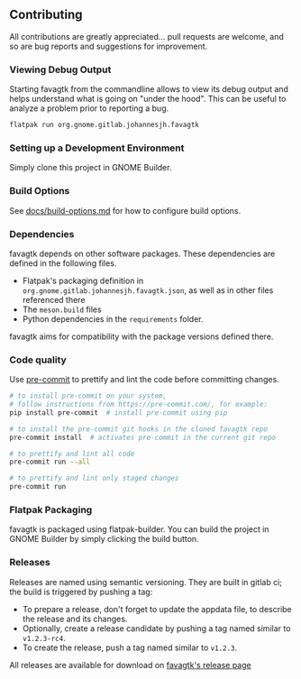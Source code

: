 ## Contributing

All contributions are greatly appreciated... pull requests are welcome, and so are bug reports and suggestions for improvement.

### Viewing Debug Output

Starting favagtk from the commandline allows to view its debug output and helps understand what is going on "under the hood". This can be useful to analyze a problem prior to reporting a bug.

```bash
flatpak run org.gnome.gitlab.johannesjh.favagtk
```

### Setting up a Development Environment

Simply clone this project in GNOME Builder.

### Build Options

See [docs/build-options.md](./docs/build-options.md)
for how to configure build options.

### Dependencies

favagtk depends on other software packages.
These dependencies are defined in the following files.

- Flatpak's packaging definition in `org.gnome.gitlab.johannesjh.favagtk.json`,
  as well as in other files referenced there
- The `meson.build` files
- Python dependencies in the `requirements` folder.

favagtk aims for compatibility with the package versions defined there.

### Code quality

Use [pre-commit](https://pre-commit.com/) to prettify and lint the code before committing changes.

```bash
# to install pre-commit on your system,
# follow instructions from https://pre-commit.com/, for example:
pip install pre-commit  # install pre-commit using pip

# to install the pre-commit git hooks in the cloned favagtk repo
pre-commit install  # activates pre-commit in the current git repo

# to prettify and lint all code
pre-commit run --all

# to prettify and lint only staged changes
pre-commit run
```

### Flatpak Packaging

favagtk is packaged using flatpak-builder.
You can build the project in GNOME Builder by simply clicking the build button.

### Releases

Releases are named using semantic versioning.
They are built in gitlab ci; the build is triggered by pushing a tag:

- To prepare a release, don't forget to update the appdata file, to describe the release and its changes.
- Optionally, create a release candidate by pushing a tag named similar to `v1.2.3-rc4`.
- To create the release, push a tag named similar to `v1.2.3`.

All releases are available for download on [favagtk's release page](https://gitlab.gnome.org/johannesjh/favagtk/-/releases)
